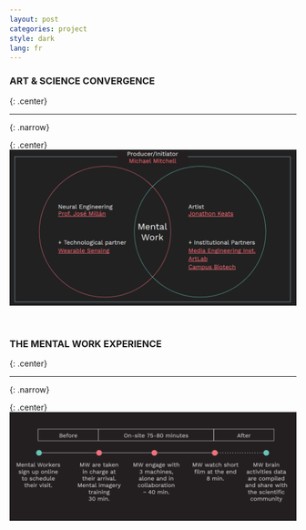 ```yaml
---
layout: post
categories: project
style: dark
lang: fr
---
```


### ART & SCIENCE CONVERGENCE
{: .center}
___
{: .narrow}

{: .center}
![Art and Science convergence](/assets/photos/project/art_and_science.png)

<br>

### THE MENTAL WORK EXPERIENCE
{: .center}
___
{: .narrow}

{: .center}
![The Mental Work experience](/assets/photos/project/experience.png)
